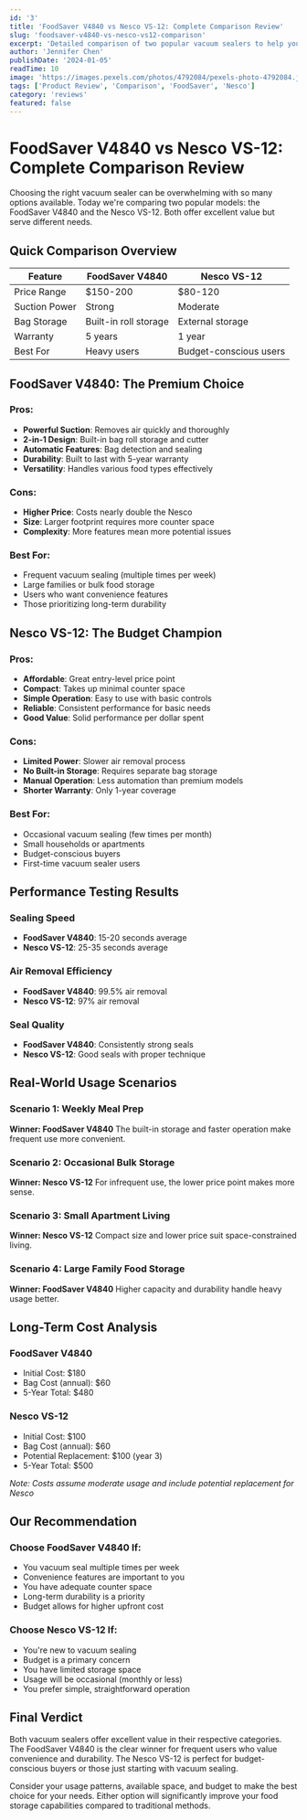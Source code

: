 ```yaml
---
id: '3'
title: 'FoodSaver V4840 vs Nesco VS-12: Complete Comparison Review'
slug: 'foodsaver-v4840-vs-nesco-vs12-comparison'
excerpt: 'Detailed comparison of two popular vacuum sealers to help you choose the best option for your needs and budget.'
author: 'Jennifer Chen'
publishDate: '2024-01-05'
readTime: 10
image: 'https://images.pexels.com/photos/4792084/pexels-photo-4792084.jpeg?auto=compress&cs=tinysrgb&w=800'
tags: ['Product Review', 'Comparison', 'FoodSaver', 'Nesco']
category: 'reviews'
featured: false
---
```


# FoodSaver V4840 vs Nesco VS-12: Complete Comparison Review

Choosing the right vacuum sealer can be overwhelming with so many options available. Today we're comparing two popular models: the FoodSaver V4840 and the Nesco VS-12. Both offer excellent value but serve different needs.

## Quick Comparison Overview

| Feature | FoodSaver V4840 | Nesco VS-12 |
|---------|----------------|--------------|
| Price Range | $150-200 | $80-120 |
| Suction Power | Strong | Moderate |
| Bag Storage | Built-in roll storage | External storage |
| Warranty | 5 years | 1 year |
| Best For | Heavy users | Budget-conscious users |

## FoodSaver V4840: The Premium Choice

### Pros:
- **Powerful Suction**: Removes air quickly and thoroughly
- **2-in-1 Design**: Built-in bag roll storage and cutter
- **Automatic Features**: Bag detection and sealing
- **Durability**: Built to last with 5-year warranty
- **Versatility**: Handles various food types effectively

### Cons:
- **Higher Price**: Costs nearly double the Nesco
- **Size**: Larger footprint requires more counter space
- **Complexity**: More features mean more potential issues

### Best For:
- Frequent vacuum sealing (multiple times per week)
- Large families or bulk food storage
- Users who want convenience features
- Those prioritizing long-term durability

## Nesco VS-12: The Budget Champion

### Pros:
- **Affordable**: Great entry-level price point
- **Compact**: Takes up minimal counter space
- **Simple Operation**: Easy to use with basic controls
- **Reliable**: Consistent performance for basic needs
- **Good Value**: Solid performance per dollar spent

### Cons:
- **Limited Power**: Slower air removal process
- **No Built-in Storage**: Requires separate bag storage
- **Manual Operation**: Less automation than premium models
- **Shorter Warranty**: Only 1-year coverage

### Best For:
- Occasional vacuum sealing (few times per month)
- Small households or apartments
- Budget-conscious buyers
- First-time vacuum sealer users

## Performance Testing Results

### Sealing Speed
- **FoodSaver V4840**: 15-20 seconds average
- **Nesco VS-12**: 25-35 seconds average

### Air Removal Efficiency
- **FoodSaver V4840**: 99.5% air removal
- **Nesco VS-12**: 97% air removal

### Seal Quality
- **FoodSaver V4840**: Consistently strong seals
- **Nesco VS-12**: Good seals with proper technique

## Real-World Usage Scenarios

### Scenario 1: Weekly Meal Prep
**Winner: FoodSaver V4840**
The built-in storage and faster operation make frequent use more convenient.

### Scenario 2: Occasional Bulk Storage
**Winner: Nesco VS-12**
For infrequent use, the lower price point makes more sense.

### Scenario 3: Small Apartment Living
**Winner: Nesco VS-12**
Compact size and lower price suit space-constrained living.

### Scenario 4: Large Family Food Storage
**Winner: FoodSaver V4840**
Higher capacity and durability handle heavy usage better.

## Long-Term Cost Analysis

### FoodSaver V4840
- Initial Cost: $180
- Bag Cost (annual): $60
- 5-Year Total: $480

### Nesco VS-12
- Initial Cost: $100
- Bag Cost (annual): $60
- Potential Replacement: $100 (year 3)
- 5-Year Total: $500

*Note: Costs assume moderate usage and include potential replacement for Nesco*

## Our Recommendation

### Choose FoodSaver V4840 If:
- You vacuum seal multiple times per week
- Convenience features are important to you
- You have adequate counter space
- Long-term durability is a priority
- Budget allows for higher upfront cost

### Choose Nesco VS-12 If:
- You're new to vacuum sealing
- Budget is a primary concern
- You have limited storage space
- Usage will be occasional (monthly or less)
- You prefer simple, straightforward operation

## Final Verdict

Both vacuum sealers offer excellent value in their respective categories. The FoodSaver V4840 is the clear winner for frequent users who value convenience and durability. The Nesco VS-12 is perfect for budget-conscious buyers or those just starting with vacuum sealing.

Consider your usage patterns, available space, and budget to make the best choice for your needs. Either option will significantly improve your food storage capabilities compared to traditional methods.